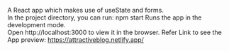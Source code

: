 A React app which makes use of useState and forms.  
In the project directory, you can run: npm start Runs the app in the development mode.  
Open http://localhost:3000 to view it in the browser. 
Refer Link to see the App preview:
https://attractiveblog.netlify.app/
